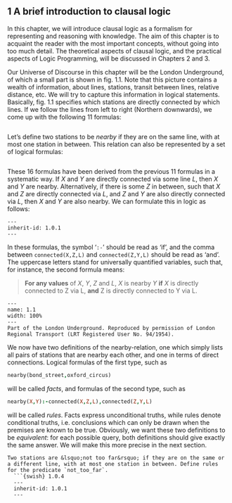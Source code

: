 ## 1 A brief introduction to clausal logic ##

In this chapter, we will introduce clausal logic as a formalism for representing and reasoning with knowledge. The aim of this chapter is to acquaint the reader with the most important concepts, without going into too much detail. The theoretical aspects of clausal logic, and the practical aspects of Logic Programming, will be discussed in Chapters 2 and 3.

Our Universe of Discourse in this chapter will be the London Underground, of which a small part is shown in fig. 1.1. Note that this picture contains a wealth of information, about lines, stations, transit between lines, relative distance, etc. We will try to capture this information in logical statements. Basically, fig. 1.1 specifies which stations are directly connected by which lines. If we follow the lines from left to right (Northern downwards), we come up with the following 11 formulas:
```{swish} 1.0.1
```
Let&rsquo;s define two stations to be *nearby* if they are on the same line, with at most one station in between. This relation can also be represented by a set of logical formulas:
```{swish} 1.0.2
```
These 16 formulas have been derived from the previous 11 formulas in a systematic way. If *X* and *Y* are directly connected via some line *L*, then *X* and *Y* are nearby. Alternatively, if there is some *Z* in between, such that *X* and *Z* are directly connected via *L*, and *Z* and *Y* are also directly connected via *L*, then *X* and *Y* are also nearby. We can formulate this in logic as follows:
```{swish} 1.0.3
---
inherit-id: 1.0.1
---
```
In these formulas, the symbol &lsquo;`:-`&rsquo; should be read as &lsquo;if&rsquo;, and the comma between `connected(X,Z,L)` and `connected(Z,Y,L)` should be read as &lsquo;and&rsquo;. The uppercase letters stand for universally quantified variables, such that, for instance, the second formula means:

> **For any values** of *X*, *Y*, *Z* and *L*, *X* is nearby *Y* **if** *X* is directly connected to Z via L, **and** Z is directly connected to Y via L.

```{figure} ../images/part_i/image002.svg
---
name: 1.1
width: 100%
---
Part of the London Underground. Reproduced by permission of London Regional Transport (LRT Registered User No. 94/1954).
```

We now have two definitions of the nearby-relation, one which simply lists all pairs of stations that are nearby each other, and one in terms of direct connections. Logical formulas of the first type, such as
```Prolog
nearby(bond_street,oxford_circus)
```
will be called *facts*, and formulas of the second type, such as
```Prolog
nearby(X,Y):-connected(X,Z,L),connected(Z,Y,L)
```
will be called *rules*. Facts express unconditional truths, while rules denote conditional truths, i.e. conclusions which can only be drawn when the premises are known to be true. Obviously, we want these two definitions to be *equivalent*: for each possible query, both definitions should give exactly the same answer. We will make this more precise in the next section.

```{exercise} 1.1
Two stations are &lsquo;not too far&rsquo; if they are on the same or a different line, with at most one station in between. Define rules for the predicate `not_too_far`.
  ```{swish} 1.0.4
  ---
  inherit-id: 1.0.1
  ---
  ```
```
